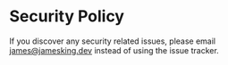 # Security Policy

If you discover any security related issues, please email james@jamesking.dev instead of using the issue tracker.
